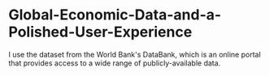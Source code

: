 # Global-Economic-Data-and-a-Polished-User-Experience
 I use the dataset from the World Bank's DataBank, which is an online portal that provides access to a wide range of publicly-available data.
